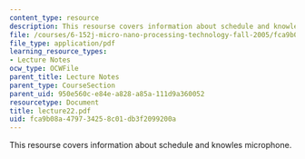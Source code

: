 ```yaml
---
content_type: resource
description: This resourse covers information about schedule and knowles microphone.
file: /courses/6-152j-micro-nano-processing-technology-fall-2005/fca9b08a479734258c01db3f2099200a_lecture22.pdf
file_type: application/pdf
learning_resource_types:
- Lecture Notes
ocw_type: OCWFile
parent_title: Lecture Notes
parent_type: CourseSection
parent_uid: 950e560c-e84e-a828-a85a-111d9a360052
resourcetype: Document
title: lecture22.pdf
uid: fca9b08a-4797-3425-8c01-db3f2099200a
---
```

This resourse covers information about schedule and knowles microphone.

